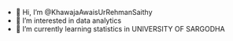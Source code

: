 - 👋 Hi, I’m @KhawajaAwaisUrRehmanSaithy
- 👀 I’m interested in data analytics
- 🌱 I’m currently learning statistics in UNIVERSITY OF SARGODHA
